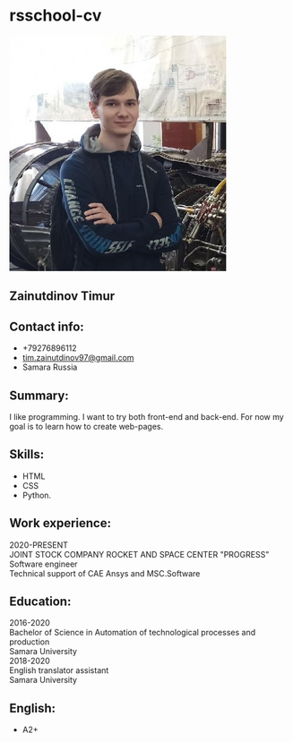 # rsschool-cv
![MyPhoto](https://github.com/ZTimmy/rsschool-cv/blob/gh-pages/image.jpg)
## Zainutdinov Timur

## Contact info: 
* +79276896112
* tim.zainutdinov97@gmail.com
* Samara Russia

## Summary: 
I like programming. I want to try both front-end and back-end. For now my goal is to learn how to create web-pages.

## Skills: 
* HTML 
* CSS 
* Python.

## Work experience: 
2020-PRESENT  
JOINT STOCK COMPANY ROCKET AND SPACE CENTER "PROGRESS"  
Software engineer  
Technical support of CAE Ansys and MSC.Software  

## Education: 
2016-2020  
Bachelor of Science in Automation of technological processes and production  
Samara University  
2018-2020  
English translator assistant  
Samara University  

## English: 
* A2+  
